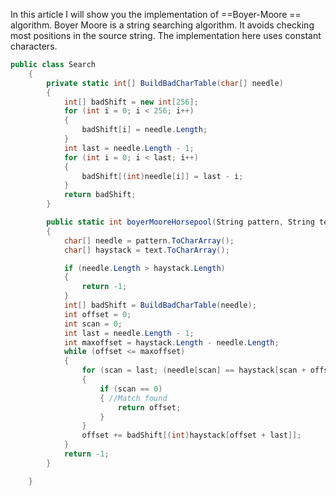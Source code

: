 
In this article I will show you the implementation of ==Boyer-Moore == algorithm. Boyer Moore  is a string searching algorithm. It avoids checking most positions in the source string. The implementation here uses constant characters.
```csharp
public class Search
    {
        private static int[] BuildBadCharTable(char[] needle)
        {
            int[] badShift = new int[256];
            for (int i = 0; i < 256; i++)
            {
                badShift[i] = needle.Length;
            }
            int last = needle.Length - 1;
            for (int i = 0; i < last; i++)
            {
                badShift[(int)needle[i]] = last - i;
            }
            return badShift;
        }

        public static int boyerMooreHorsepool(String pattern, String text)
        {
            char[] needle = pattern.ToCharArray();
            char[] haystack = text.ToCharArray();

            if (needle.Length > haystack.Length)
            {
                return -1;
            }
            int[] badShift = BuildBadCharTable(needle);
            int offset = 0;
            int scan = 0;
            int last = needle.Length - 1;
            int maxoffset = haystack.Length - needle.Length;
            while (offset <= maxoffset)
            {
                for (scan = last; (needle[scan] == haystack[scan + offset]); scan--)
                {
                    if (scan == 0)
                    { //Match found
                        return offset;
                    }
                }
                offset += badShift[(int)haystack[offset + last]];
            }
            return -1;
        }

    }
```
<!--stackedit_data:
eyJoaXN0b3J5IjpbNzUxODk1NDYzXX0=
-->
